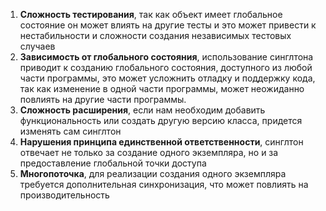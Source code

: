 1. **Сложность тестирования**, так как объект имеет глобальное состояние он может влиять на другие тесты и это может привести к нестабильности и сложности создания независимых тестовых случаев
2. **Зависимость от глобального состояния**, использование синглтона приводит к созданию глобального состояния, доступного из любой части программы, это может усложнить отладку и поддержку кода, так как изменение в одной части программы, может неожиданно повлиять на другие части программы.
3. **Сложность расширения**, если нам необходим добавить функциональность или создать другую версию класса, придется изменять сам синглтон
4. **Нарушения принципа единственной ответственности**, синглтон отвечает не только за создание одного экземпляра, но и за предоставление глобальной точки доступа
5. **Многопоточка**, для реализации создания одного экземпляра требуется дополнительная синхронизация, что может повлиять на производительность